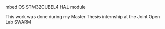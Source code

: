 mbed OS STM32CUBEL4 HAL module

This work was done during my Master Thesis internship at the Joint Open Lab SWARM

